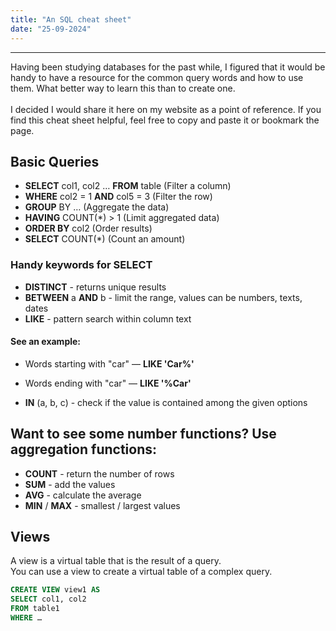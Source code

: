 ```yaml
---
title: "An SQL cheat sheet"
date: "25-09-2024"
---
```

---

Having been studying databases for the past while, I figured that it would be handy to have a resource for the common query words and how to use them. What better way to learn this than to create one.<br />  
I decided I would share it here on my website as a point of reference. If you find this cheat sheet helpful, feel free to copy and paste it or bookmark the page.

## Basic Queries

- **SELECT** col1, col2 … **FROM** table (Filter a column)
- **WHERE** col2 = 1 **AND** col5 = 3 (Filter the row)
- **GROUP** BY … (Aggregate the data)
- **HAVING** COUNT(*) > 1 (Limit aggregated data)
- **ORDER BY** col2 (Order results)
- **SELECT** COUNT(*) (Count an amount)

### Handy keywords for **SELECT**
- **DISTINCT** - returns unique results
- **BETWEEN** a **AND** b - limit the range, values can be numbers, texts, dates
- **LIKE** - pattern search within column text

#### See an example:
- Words starting with "car" — **LIKE 'Car%'**
- Words ending with "car" — **LIKE '%Car'**

- **IN** (a, b, c) - check if the value is contained among the given options


## Want to see some number functions? Use aggregation functions:

- **COUNT** - return the number of rows
- **SUM** - add the values
- **AVG** - calculate the average
- **MIN** / **MAX** - smallest / largest values


## Views

A view is a virtual table that is the result of a query.  
You can use a view to create a virtual table of a complex query.

```sql
CREATE VIEW view1 AS  
SELECT col1, col2  
FROM table1  
WHERE …

